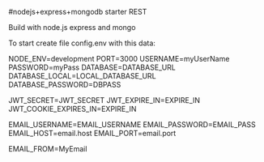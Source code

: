 #nodejs+express+mongodb starter REST

Build with node.js express and mongo



To start create file config.env with this data:

NODE_ENV=development
PORT=3000
USERNAME=myUserName
PASSWORD=myPass
DATABASE=DATABASE_URL
DATABASE_LOCAL=LOCAL_DATABASE_URL
DATABASE_PASSWORD=DBPASS

JWT_SECRET=JWT_SECRET
JWT_EXPIRE_IN=EXPIRE_IN
JWT_COOKIE_EXPIRES_IN=EXPIRE_IN

EMAIL_USERNAME=EMAIL_USERNAME
EMAIL_PASSWORD=EMAIL_PASS
EMAIL_HOST=email.host
EMAIL_PORT=email.port

EMAIL_FROM=MyEmail